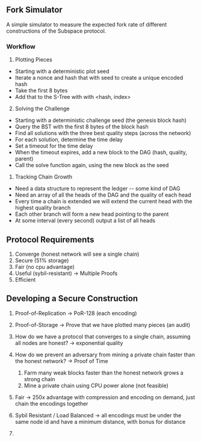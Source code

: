 ## Fork Simulator

A simple simulator to measure the expected fork rate of different constructions of the Subspace protocol.

### Workflow

1. Plotting Pieces

* Starting with a deterministic plot seed
* Iterate a nonce and hash that with seed to create a unique encoded hash
* Take the first 8 bytes
* Add that to the S-Tree with with <hash, index>

2. Solving the Challenge

* Starting with a deterministic challenge seed (the genesis block hash)
* Query the BST with the first 8 bytes of the block hash 
* Find all solutions with the three best quality steps (across the network)
* For each solution, determine the time delay 
* Set a timeout for the time delay
* When the timeout expires, add a new block to the DAG (hash, quality, parent)
* Call the solve function again, using the new block as the seed

1. Tracking Chain Growth

* Need a data structure to represent the ledger -- some kind of DAG
* Need an array of all the heads of the DAG and the quality of each head
* Every time a chain is extended we will extend the current head with the highest quality branch
* Each other branch will form a new head pointing to the parent
* At some interval (every second) output a list of all heads

## Protocol Requirements

1. Converge (honest network will see a single chain)
2. Secure (51% storage)
3. Fair (no cpu advantage)
4. Useful (sybil-resistant) -> Multiple Proofs
5. Efficient 

## Developing a Secure Construction

1. Proof-of-Replication -> PoR-128 (each encoding)
2. Proof-of-Storage -> Prove that we have plotted many pieces (an audit)

1. How do we have a protocol that converges to a single chain, assuming all nodes are honest? -> exponential quality 
2. How do we prevent an adversary from mining a private chain faster than the honest network? -> Proof of Time
   1. Farm many weak blocks faster than the honest network grows a strong chain
   2. Mine a private chain using CPU power alone (not feasible)
3. Fair -> 250x advantage with compression and encoding on demand, just chain the encodings together 
4. Sybil Resistant / Load Balanced -> all encodings must be under the same node id and have a minimum distance, with bonus for distance
5. 